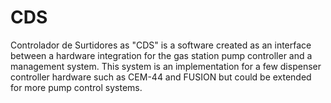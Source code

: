 # CDS
Controlador de Surtidores as "CDS" is a software created as an interface between a hardware integration for the gas station pump controller and a management system.
This system is an implementation for a few dispenser controller hardware such as CEM-44 and FUSION but could be extended for more pump control systems.
